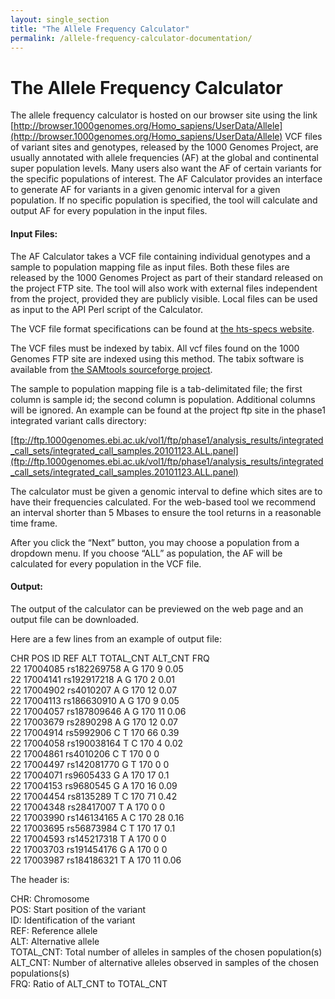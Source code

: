 ```yaml
---
layout: single_section
title: "The Allele Frequency Calculator"
permalink: /allele-frequency-calculator-documentation/
---
```


# The Allele Frequency Calculator

The allele frequency calculator is hosted on our browser site using the link [http://browser.1000genomes.org/Homo_sapiens/UserData/Allele](http://browser.1000genomes.org/Homo_sapiens/UserData/Allele)
VCF files of variant sites and genotypes, released by the 1000 Genomes Project, are usually annotated with allele frequencies (AF) at the global and continental super population levels.  Many users also want the AF of certain variants for the specific populations of interest.  The AF Calculator provides an interface to generate AF for variants in a given genomic interval for a given population. If no specific population is specified, the tool will calculate and output AF for every population in the input files.

#### Input Files:

The AF Calculator takes a VCF file containing individual genotypes and a sample to population mapping file as input files.  Both these files are released by the 1000 Genomes Project as part of their standard released on the project FTP site.  The tool will also work with external files independent from the project, provided they are publicly visible. Local files can be used as input to the API Perl script of the Calculator.

The VCF file format specifications can be found at [the hts-specs website](http://samtools.github.io/hts-specs/).

The VCF files must be indexed by tabix. All vcf files found on the 1000 Genomes FTP site are indexed using this method. The tabix software is available from [the SAMtools sourceforge project](http://sourceforge.net/projects/samtools/files/tabix/).

The sample to population mapping file is a tab-delimitated file; the first column is sample id; the second column is population. Additional columns will be ignored. An example can be found at the project ftp site in the phase1 integrated variant calls directory:

[ftp://ftp.1000genomes.ebi.ac.uk/vol1/ftp/phase1/analysis_results/integrated_call_sets/integrated_call_samples.20101123.ALL.panel](ftp://ftp.1000genomes.ebi.ac.uk/vol1/ftp/phase1/analysis_results/integrated_call_sets/integrated_call_samples.20101123.ALL.panel)

The calculator must be given a genomic interval to define which sites are to have their frequencies calculated.  For the web-based tool we recommend an interval shorter than 5 Mbases to ensure the tool returns in a reasonable time frame.

After you click the “Next” button, you may choose a population from a dropdown menu. If you choose “ALL” as population, the AF will be calculated for every population in the VCF file.

#### Output:

The output of the calculator can be previewed on the web page and an output file can be downloaded.

Here are a few lines from an example of output file:

CHR POS ID REF ALT TOTAL_CNT ALT_CNT FRQ  
22 17004085 rs182269758 A G 170 9 0.05  
22 17004141 rs192917218 A G 170 2 0.01  
22 17004902 rs4010207 A G 170 12 0.07  
22 17004113 rs186630910 A G 170 9 0.05  
22 17004057 rs187809646 A G 170 11 0.06  
22 17003679 rs2890298 A G 170 12 0.07  
22 17004914 rs5992906 C T 170 66 0.39  
22 17004058 rs190038164 T C 170 4 0.02  
22 17004861 rs4010206 C T 170 0 0  
22 17004497 rs142081770 G T 170 0 0  
22 17004071 rs9605433 G A 170 17 0.1  
22 17004153 rs9680545 G A 170 16 0.09  
22 17004454 rs8135289 T C 170 71 0.42  
22 17004348 rs28417007 T A 170 0 0  
22 17003990 rs146134165 A C 170 28 0.16  
22 17003695 rs56873984 C T 170 17 0.1  
22 17004593 rs145217318 T A 170 0 0  
22 17003703 rs191454176 G A 170 0 0  
22 17003987 rs184186321 T A 170 11 0.06

The header is:

CHR: Chromosome  
POS: Start position of the variant  
ID: Identification of the variant  
REF: Reference allele  
ALT: Alternative allele  
TOTAL_CNT: Total number of alleles in samples of the chosen population(s)  
ALT_CNT: Number of alternative alleles observed in samples of the chosen populations(s)  
FRQ: Ratio of ALT_CNT to TOTAL_CNT
